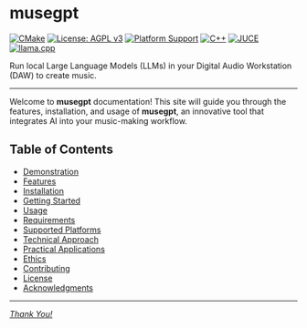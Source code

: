 # musegpt

[![CMake](https://github.com/greynewell/musegpt/actions/workflows/cmake.yml/badge.svg?branch=main)](https://github.com/greynewell/musegpt/actions/workflows/cmake.yml) [![License: AGPL v3](https://img.shields.io/badge/License-AGPL%20v3-blue.svg)](https://www.gnu.org/licenses/agpl-3.0) [![Platform Support](https://img.shields.io/badge/platform-macOS%20%7C%20Linux-blue)](supported_platforms.md) [![C++](https://img.shields.io/badge/c++-17-%2300599C.svg?logo=c%2B%2B&logoColor=white)](https://isocpp.org/) [![JUCE](https://img.shields.io/badge/JUCE-8-8DC63F&logo=juce&logoColor=white)](https://juce.com/) [![llama.cpp](https://img.shields.io/badge/llama.cpp-feff4aa-violet&logoColor=white)](https://github.com/ggerganov/llama.cpp/commit/feff4aa8461da7c432d144c11da4802e41fef3cf)

Run local Large Language Models (LLMs) in your Digital Audio Workstation (DAW) to create music.

---

Welcome to **musegpt** documentation! This site will guide you through the features, installation, and usage of **musegpt**, an innovative tool that integrates AI into your music-making workflow.

## Table of Contents

- [Demonstration](demo.md)
- [Features](features.md)
- [Installation](installation.md)
- [Getting Started](getting_started.md)
- [Usage](usage.md)
- [Requirements](requirements.md)
- [Supported Platforms](supported_platforms.md)
- [Technical Approach](technical_approach.md)
- [Practical Applications](practical_applications.md)
- [Ethics](ethics.md)
- [Contributing](contributing.md)
- [License](license.md)
- [Acknowledgments](acknowledgments.md)

---

*[Thank You!](thank_you.md)*